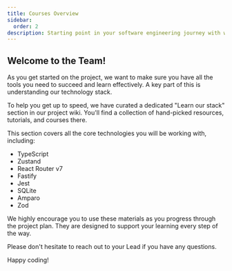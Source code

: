 ```yaml
---
title: Courses Overview
sidebar:
  order: 2
description: Starting point in your software engineering journey with webeet.
---
```


## Welcome to the Team!

As you get started on the project, we want to make sure you have all the tools you need to succeed and learn effectively. A key part of this is understanding our technology stack.

To help you get up to speed, we have curated a dedicated "Learn our stack" section in our project wiki. You'll find a collection of hand-picked resources, tutorials, and courses there.

This section covers all the core technologies you will be working with, including:

- TypeScript
- Zustand
- React Router v7
- Fastify
- Jest
- SQLite
- Amparo
- Zod

We highly encourage you to use these materials as you progress through the project plan. They are designed to support your learning every step of the way.

Please don't hesitate to reach out to your Lead if you have any questions.

Happy coding!
